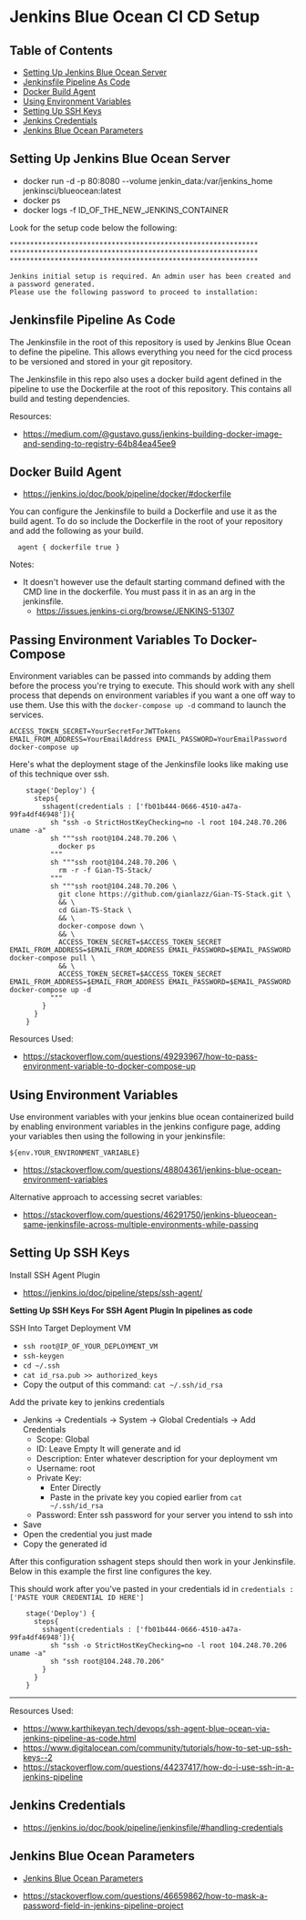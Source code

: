 # Jenkins Blue Ocean CI CD Setup

## Table of Contents
- [Setting Up Jenkins Blue Ocean Server](#setting-up-jenkins-blue-ocean-server)
- [Jenkinsfile Pipeline As Code](#jenkinsfile-pipeline-as-code)
- [Docker Build Agent](#docker-build-agent)
- [Using Environment Variables](#using-environment-variables)
- [Setting Up SSH Keys](#setting-up-ssh-keys)
- [Jenkins Credentials](#jenkins-credentials)
- [Jenkins Blue Ocean Parameters](#jenkins-blue-ocean-parameters)

## Setting Up Jenkins Blue Ocean Server

- docker run -d -p 80:8080 --volume jenkin_data:/var/jenkins_home jenkinsci/blueocean:latest
- docker ps
- docker logs -f ID_OF_THE_NEW_JENKINS_CONTAINER

Look for the setup code below the following:
```
*************************************************************
*************************************************************
*************************************************************

Jenkins initial setup is required. An admin user has been created and a password generated.
Please use the following password to proceed to installation:
```

## Jenkinsfile Pipeline As Code
The Jenkinsfile in the root of this repository is used by Jenkins Blue Ocean to define the pipeline.
This allows everything you need for the cicd process to be versioned and stored in your git repository.

The Jenkinsfile in this repo also uses a docker build agent defined in the pipeline to use the Dockerfile
at the root of this repository. This contains all build and testing dependencies.

Resources:
- https://medium.com/@gustavo.guss/jenkins-building-docker-image-and-sending-to-registry-64b84ea45ee9

## Docker Build Agent
- https://jenkins.io/doc/book/pipeline/docker/#dockerfile

You can configure the Jenkinsfile to build a Dockerfile and use it as the build agent.
To do so include the Dockerfile in the root of your repository and add the following as your build.
```
  agent { dockerfile true }
```

Notes:
- It doesn't however use the default starting command defined with the CMD line in the dockerfile. You must pass it in as an arg in the jenkinsfile.
  - https://issues.jenkins-ci.org/browse/JENKINS-51307

## Passing Environment Variables To Docker-Compose
Environment variables can be passed into commands by adding them before the process you're trying to execute. This should work with any shell process that depends on environment variables if you want a one off way to use them. Use this with the `docker-compose up -d` command to launch the services.

```
ACCESS_TOKEN_SECRET=YourSecretForJWTTokens EMAIL_FROM_ADDRESS=YourEmailAddress EMAIL_PASSWORD=YourEmailPassword docker-compose up
```

Here's what the deployment stage of the Jenkinsfile looks like making use of this technique over ssh.
```
    stage('Deploy') {
      steps{
        sshagent(credentials : ['fb01b444-0666-4510-a47a-99fa4df46948']){
          sh "ssh -o StrictHostKeyChecking=no -l root 104.248.70.206 uname -a"
          sh """ssh root@104.248.70.206 \
            docker ps
          """
          sh """ssh root@104.248.70.206 \
            rm -r -f Gian-TS-Stack/
          """
          sh """ssh root@104.248.70.206 \
            git clone https://github.com/gianlazz/Gian-TS-Stack.git \
            && \
            cd Gian-TS-Stack \
            && \
            docker-compose down \
            && \
            ACCESS_TOKEN_SECRET=$ACCESS_TOKEN_SECRET EMAIL_FROM_ADDRESS=$EMAIL_FROM_ADDRESS EMAIL_PASSWORD=$EMAIL_PASSWORD docker-compose pull \
            && \
            ACCESS_TOKEN_SECRET=$ACCESS_TOKEN_SECRET EMAIL_FROM_ADDRESS=$EMAIL_FROM_ADDRESS EMAIL_PASSWORD=$EMAIL_PASSWORD docker-compose up -d
          """
        }
      }
    }
```

Resources Used:
- https://stackoverflow.com/questions/49293967/how-to-pass-environment-variable-to-docker-compose-up

## Using Environment Variables
Use environment variables with your jenkins blue ocean containerized build by enabling environment variables in the jenkins configure page, adding your variables then using the following in your jenkinsfile:

```
${env.YOUR_ENVIRONMENT_VARIABLE}
```

- https://stackoverflow.com/questions/48804361/jenkins-blue-ocean-environment-variables

Alternative approach to accessing secret variables:

- https://stackoverflow.com/questions/46291750/jenkins-blueocean-same-jenkinsfile-across-multiple-environments-while-passing

## Setting Up SSH Keys
Install SSH Agent Plugin
- https://jenkins.io/doc/pipeline/steps/ssh-agent/

**Setting Up SSH Keys For SSH Agent Plugin In pipelines as code**

SSH Into Target Deployment VM
- `ssh root@IP_OF_YOUR_DEPLOYMENT_VM`
- `ssh-keygen`
- `cd ~/.ssh`
- `cat id_rsa.pub >> authorized_keys`
- Copy the output of this command: `cat ~/.ssh/id_rsa`

Add the private key to jenkins credentials
- Jenkins -> Credentials -> System -> Global Credentials -> Add Credentials
    - Scope: Global
    - ID: Leave Empty It will generate and id
    - Description: Enter whatever description for your deployment vm
    - Username: root
    - Private Key:
        - Enter Directly
        - Paste in the private key you copied earlier from `cat ~/.ssh/id_rsa`
    - Password: Enter ssh password for your server you intend to ssh into
- Save
- Open the credential you just made
- Copy the generated id

After this configuration sshagent steps should then work in your Jenkinsfile.
Below in this example the first line configures the key.

This should work after you've pasted in your credentials id in `credentials : ['PASTE YOUR CREDENTIAL ID HERE']`
```
    stage('Deploy') {
      steps{
        sshagent(credentials : ['fb01b444-0666-4510-a47a-99fa4df46948']){
          sh "ssh -o StrictHostKeyChecking=no -l root 104.248.70.206 uname -a"
          sh "ssh root@104.248.70.206"          
        }
      }
    }
```

---
Resources Used:
- https://www.karthikeyan.tech/devops/ssh-agent-blue-ocean-via-jenkins-pipeline-as-code.html
- https://www.digitalocean.com/community/tutorials/how-to-set-up-ssh-keys--2
- https://stackoverflow.com/questions/44237417/how-do-i-use-ssh-in-a-jenkins-pipeline

## Jenkins Credentials
- https://jenkins.io/doc/book/pipeline/jenkinsfile/#handling-credentials

## Jenkins Blue Ocean Parameters
- [Jenkins Blue Ocean Parameters](https://www.youtube.com/watch?v=5_tvlaIeQUQ)

- https://stackoverflow.com/questions/46659862/how-to-mask-a-password-field-in-jenkins-pipeline-project